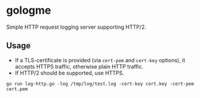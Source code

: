 # gologme
Simple HTTP request logging server supporting HTTP/2.

## Usage
+ If a TLS-certificate is provided (via `cert-pem` and `cert-key` options), it accepts HTTPS traffic, otherwise plain HTTP traffic.
+ If HTTP/2 should be supported, use HTTPS.

```
go run log-http.go -log /tmp/log/test.log -cert-key cert.key -cert-pem cert.pem
```
